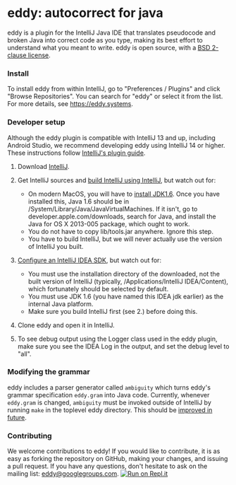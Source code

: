 eddy: autocorrect for java
==========================

eddy is a plugin for the IntelliJ Java IDE that translates pseudocode and broken Java
into correct code as you type, making its best effort to understand what you meant to
write.  eddy is open source, with a
[BSD 2-clause license](https://github.com/eddysystems/eddy/blob/master/LICENSE).

### Install

To install eddy from within IntelliJ, go to "Preferences / Plugins" and click
"Browse Repositories". You can search for "eddy" or select it from the list.
For more details, see https://eddy.systems.

### Developer setup

Although the eddy plugin is compatible with IntelliJ 13 and up, including Android Studio,
we recommend developing eddy using IntelliJ 14 or higher.  These instructions follow
[IntelliJ's plugin guide](http://confluence.jetbrains.com/display/IDEADEV/Getting+Started+with+Plugin+Development#GettingStartedwithPluginDevelopment-anchor2).

1. Download [IntelliJ](https://www.jetbrains.com/idea/download).

2. Get IntelliJ sources and
   [build IntelliJ using IntelliJ](http://www.jetbrains.org/pages/viewpage.action?pageId=983225),
   but watch out for:

   * On modern MacOS, you will have to [install JDK1.6](http://support.apple.com/kb/DL1572).
     Once you have installed this, Java 1.6 should be in /System/Library/Java/JavaVirtualMachines.
     If it isn't, go to developer.apple.com/downloads, search for Java, and install the Java for
     OS X 2013-005 package, which ought to work.
   * You do not have to copy lib/tools.jar anywhere. Ignore this step.
   * You have to build IntelliJ, but we will never actually use the version of IntelliJ you built.

3. [Configure an IntelliJ IDEA SDK](http://www.jetbrains.org/pages/viewpage.action?pageId=983225),
   but watch out for:

   * You must use the installation directory of the downloaded, not the built version of IntelliJ
     (typically, /Applications/IntelliJ IDEA/Content), which fortunately should be selected by default.
   * You must use JDK 1.6 (you have named this IDEA jdk earlier) as the internal Java platform.
   * Make sure you build IntelliJ first (see 2.) before doing this.

4. Clone eddy and open it in IntelliJ.

5. To see debug output using the Logger class used in the eddy plugin, make sure you see the IDEA
   Log in the output, and set the debug level to "all".

### Modifying the grammar

eddy includes a parser generator called `ambiguity` which turns eddy's grammar
specification `eddy.gram` into Java code.  Currently, whenever `eddy.gram` is
changed, `ambiguity` must be invoked outside of IntelliJ by running `make` in
the toplevel eddy directory.  This should be
[improved in future](https://github.com/eddysystems/eddy/issues/39).

### Contributing

We welcome contributions to eddy!  If you would like to contribute, it is as easy as forking the
repository on GitHub, making your changes, and issuing a pull request.  If you have any questions,
don't hesitate to ask on the mailing list:
[eddy@googlegroups.com](https://groups.google.com/forum/#!forum/eddy).
[![Run on Repl.it](https://repl.it/badge/github/eddysystems/eddy)](https://repl.it/github/eddysystems/eddy)